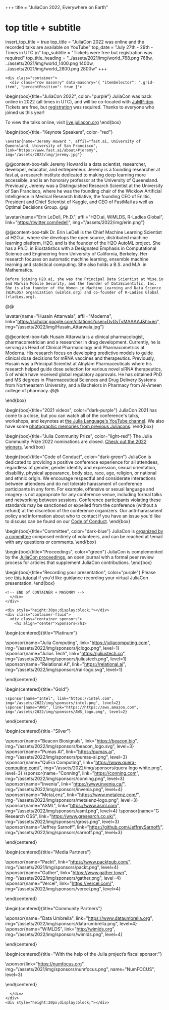 +++
title = "JuliaCon 2022, Everywhere on Earth"

# top title + subtitle
insert_top_title = true
top_title = "JuliaCon 2022 was online and the recorded talks are available on YouTube"
top_date = "July 27th - 29th - Times in UTC \n"
top_subtitle = "Tickets were free but registration was required"
top_title_heading = "../assets/2021/img/world_768.png 768w, ../assets/2021/img/world_1400.png 1400w, ../assets/2021/img/world_2800.png 2800w"
+++

~~~
<div class="container">
  <div class="row masonry" data-masonry='{ "itemSelector": ".grid-item", "percentPosition": true }'>
~~~

\begin{box}{title="JuliaCon 2022", color="purple"}
  JuliaCon was back online in 2022 (all times in UTC), and will be co-located with [JuMP-dev](https://jump.dev/meetings/juliacon2022/). Tickets are free, but [registration](/2022/tickets/) was required. Thanks to everyone who joined us this year!

  To view the talks online, visit [live.juliacon.org](http://live.juliacon.org)
\end{box}

\begin{box}{title="Keynote Speakers", color="red"}


    \avatar{name="Jeremy Howard ", affil="fast.ai, University of Queensland, University of San Francisco", link="https://www.fast.ai/about/#jeremy", img="/assets/2022/img/jeremy.jpg"}

  @@content-box-talk
    Jeremy Howard is a data scientist, researcher, developer, educator, and entrepreneur. Jeremy is a founding researcher at fast.ai, a research institute dedicated to making deep learning more accessible, and is an honorary professor at the University of Queensland. Previously, Jeremy was a Distinguished Research Scientist at the University of San Francisco, where he was the founding chair of the Wicklow Artificial Intelligence in Medical Research Initiative, the founding CEO of Enlitic, President and Chief Scientist of Kaggle, and CEO of FastMail as well as Optimal Decisions Group.
  @@


   \avatar{name="Erin LeDell, Ph.D.", affil="H2O.ai, WiMLDS, R-Ladies Global", link="https://twitter.com/ledell", img="/assets/2022/img/erin.png"}
  
  @@content-box-talk
    Dr. Erin LeDell is the Chief Machine Learning Scientist at H2O.ai, where she develops the open source, distributed machine learning platform, H2O, and is the founder of the H2O AutoML project. She has a Ph.D. in Biostatistics with a Designated Emphasis in Computational Science and Engineering from University of California, Berkeley. Her research focuses on automatic machine learning, ensemble machine learning and statistical computing. She also holds a B.S. and M.A. in Mathematics.
    
    Before joining H2O.ai, she was the Principal Data Scientist at Wise.io and Marvin Mobile Security, and the founder of DataScientific, Inc. She is also founder of the Women in Machine Learning and Data Science (WiMLDS) organization (wimlds.org) and co-founder of R-Ladies Global (rladies.org).
  @@

  \avatar{name="Husain Attarwala", affil="Moderna", link="https://scholar.google.com/citations?user=DvGvTvMAAAAJ&hl=en", img="/assets/2022/img/Husain_Attarwala.jpg"}

  @@content-box-talk
    Husain Attarwala is a clinical pharmacologist, pharmacometrician and a researcher in drug development. Currently, he is serving as Head of Clinical Pharmacology and Pharmacometrics at Moderna. His research focus on developing predictive models to guide clinical dose decisions for mRNA vaccines and therapeutics.  Previously, Husain was a Principal Scientist at Alnylam Pharmaceuticals where his research helped guide dose selection for various novel siRNA therapeutics, 5 of which have received global regulatory approvals. He has obtained PhD and MS degrees in Pharmaceutical Sciences and Drug Delivery Systems from Northeastern University, and a Bachelors in Pharmacy from Al-Ameen college of pharmacy.
  @@ 

\end{box}

<!-- \begin{box}{title="JuMP-dev", color="light-blue"}
  We are pleased to announce that JuMP-dev 2021 will be colocated with JuliaCon. We are excited to welcome the JuMP and the larger mathematical optimization communities to JuliaCon, the combination will create an outstanding experience for our speakers and participants. Please see further details and talk submission guidelines on the [jump.dev page](https://jump.dev/meetings/juliacon2021/), and [register for a free JuliaCon ticket](tickets/).
\end{box} -->

\begin{box}{title="2021 videos", color="dark-purple"}
  JuliaCon 2021 has come to a close, but you can watch all of the conference's talks, workshops, and keynotes at [the Julia Language's YouTube channel](https://youtube.com/playlist?list=PLP8iPy9hna6Q343_8sSq4f306VGLW4TLK). We also have some [photographic memories from previous Juliacons](memories/). 
\end{box}

\begin{box}{title="Julia Community Prize", color="light-red"}
  The Julia Community Prize 2022 nominations are closed. [Check out the 2022 winners](/2022/prize/). 
\end{box}

\begin{box}{title="Code of Conduct", color="dark-green"}
  JuliaCon is dedicated to providing a positive conference experience for all attendees, regardless of gender, gender identity and expression, sexual orientation, disability, physical appearance, body size, race, age, religion, or national and ethnic origin.
  We encourage respectful and considerate interactions between attendees and do not tolerate harassment of conference participants in any form.
  For example, offensive or sexual language and imagery is not appropriate for any conference venue, including formal talks and networking between sessions.
  Conference  participants violating these standards may be sanctioned or expelled from the conference (without a refund) at the discretion of the conference organizers.
  Our anti-harassment policy and information about who to contact if you have an issue you'd like to discuss can be found on our [Code of Conduct](/2022/coc/).
\end{box}

\begin{box}{title="Committee", color="dark-blue"}
  JuliaCon is [organized by a committee](/2022/committee/) composed entirely of volunteers, and can be reached at \email with any questions or comments.
\end{box}

\begin{box}{title="Proceedings", color="green"}
  JuliaCon is complemented by the [JuliaCon proceedings](https://proceedings.juliacon.org), an open journal with a formal peer review process for articles that supplement JuliaCon contributions.
\end{box}

\begin{box}{title="Recording your presentation", color="purple"}
  Please see [this tutorial](https://www.youtube.com/watch?v=c71ftCd5hTw) if you'd like guidance recording your virtual JuliaCon presentation.
\end{box}

~~~
<!-- END of CONTAINER + MASONRY -->
  </div>
</div>
~~~


~~~
<div style="height:30px;display:block;"></div>
<div class="container-fluid">
  <div class="container sponsors">
    <h1 align="center">Sponsors</h1>
~~~
\begin{centered}{title="Platinum"}

  \sponsor{name="Julia Computing", link="https://juliacomputing.com", img="/assets/2022/img/sponsors/jclogo.png", level=1}
  \sponsor{name="Julius Tech", link="https://juliustech.co", img="/assets/2022/img/sponsors/juliustech.png", level=1}
  \sponsor{name="Relational AI", link="https://relational.ai", img="/assets/2022/img/sponsors/rai-logo.svg", level=1}
  
\end{centered}

\begin{centered}{title="Gold"}

    \sponsor{name="Intel", link="https://intel.com", img="/assets/2022/img/sponsors/intel.png", level=2}
    \sponsor{name="AWS", link="https://https://aws.amazon.com", img="/assets/2022/img/sponsors/AWS_logo.png", level=2}


\end{centered}

\begin{centered}{title="Silver"}

  \sponsor{name="Beacon Biosignals", link="https://beacon.bio", img="/assets/2022/img/sponsors/beacon_logo.svg", level=3}
  \sponsor{name="Pumas AI", link="https://pumas.ai", img="/assets/2022/img/sponsors/pumas-ai.png", level=3}
  \sponsor{name="QuEra Computing", link="https://www.quera-computing.com/", img="/assets/2022/img/sponsors/quera logo white.png", level=3}
  \sponsor{name="Conning", link="https://conning.com", img="/assets/2022/img/sponsors/conning.png", level=3}
  \sponsor{name="Invenia", link="https://www.invenia.ca/", img="/assets/2022/img/sponsors/invenia.png", level=4}
  \sponsor{name="MetaLenz", link="https://www.metalenz.com/", img="/assets/2022/img/sponsors/metalenz-logo.png", level=3}
  \sponsor{name="ASML", link="https://www.asml.com", img="/assets/2022/img/sponsors/asml.png", level=4}
  \sponsor{name="G Research OSS", link="https://www.gresearch.co.uk/", img="/assets/2022/img/sponsors/gross.png", level=3}
  \sponsor{name="Jeffrey Sarnoff", link="https://github.com/JeffreySarnoff/", img="/assets/2022/img/sponsors/sarnoff.png", level=3}


\end{centered}

\begin{centered}{title="Media Partners"}

  \sponsor{name="Packt", link="https://www.packtpub.com/", img="/assets/2021/img/sponsors/packt.png", level=4}
  \sponsor{name="Gather", link="https://www.gather.town", img="/assets/2022/img/sponsors/gather.png", level=4}
  \sponsor{name="Vercel", link="https://vercel.com/", img="/assets/2022/img/sponsors/vercel.png", level=4}
  
\end{centered}

\begin{centered}{title="Community Partners"}

  \sponsor{name="Data Umbrella", link="https://www.dataumbrella.org", img="/assets/2022/img/sponsors/data-umbrella.png", level=4}
  \sponsor{name="WIMLDS", link="http://wimlds.org", img="/assets/2022/img/sponsors/wimlds.png", level=4}

  
\end{centered} 

\begin{centered}{title="With the help of the Julia project’s fiscal sponsor:"}

  \sponsor{link="https://numfocus.org", img="/assets/2021/img/sponsors/numfocus.png", name="NumFOCUS", level=3}

\end{centered}
~~~
  </div>
</div>
<div style="height:20px;display:block;"></div>
~~~
